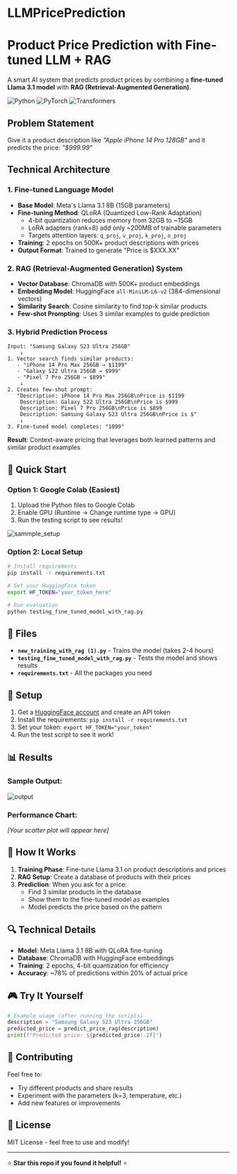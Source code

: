 # LLMPricePrediction
# Product Price Prediction with Fine-tuned LLM + RAG

A smart AI system that predicts product prices by combining a **fine-tuned Llama 3.1 model** with **RAG (Retrieval-Augmented Generation)**.

![Python](https://img.shields.io/badge/python-v3.8+-blue.svg)
![PyTorch](https://img.shields.io/badge/PyTorch-2.0+-red.svg)
![Transformers](https://img.shields.io/badge/🤗%20Transformers-4.30+-yellow.svg)

## Problem Statement

Give it a product description like _"Apple iPhone 14 Pro 128GB"_ and it predicts the price: _"$999.99"_

## Technical Architecture

### **1. Fine-tuned Language Model**

- **Base Model**: Meta's Llama 3.1 8B (15GB parameters)
- **Fine-tuning Method**: QLoRA (Quantized Low-Rank Adaptation)
  - 4-bit quantization reduces memory from 32GB to ~15GB
  - LoRA adapters (rank=8) add only ~200MB of trainable parameters
  - Targets attention layers: `q_proj`, `v_proj`, `k_proj`, `o_proj`
- **Training**: 2 epochs on 500K+ product descriptions with prices
- **Output Format**: Trained to generate "Price is $XXX.XX"

### **2. RAG (Retrieval-Augmented Generation) System**

- **Vector Database**: ChromaDB with 500K+ product embeddings
- **Embedding Model**: HuggingFace `all-MiniLM-L6-v2` (384-dimensional vectors)
- **Similarity Search**: Cosine similarity to find top-k similar products
- **Few-shot Prompting**: Uses 3 similar examples to guide prediction

### **3. Hybrid Prediction Process**

```
Input: "Samsung Galaxy S23 Ultra 256GB"
    ↓
1. Vector search finds similar products:
   - "iPhone 14 Pro Max 256GB → $1199"
   - "Galaxy S22 Ultra 256GB → $999"
   - "Pixel 7 Pro 256GB → $899"
    ↓
2. Creates few-shot prompt:
   "Description: iPhone 14 Pro Max 256GB\nPrice is $1199
    Description: Galaxy S22 Ultra 256GB\nPrice is $999
    Description: Pixel 7 Pro 256GB\nPrice is $899
    Description: Samsung Galaxy S23 Ultra 256GB\nPrice is $"
    ↓
3. Fine-tuned model completes: "1099"
```

**Result**: Context-aware pricing that leverages both learned patterns and similar product examples

## 🚀 Quick Start

### Option 1: Google Colab (Easiest)

1. Upload the Python files to Google Colab
2. Enable GPU (Runtime → Change runtime type → GPU)
3. Run the testing script to see results!

![sammple_setup](https://github.com/user-attachments/assets/6db6740f-11f6-455a-98db-ec3d7b48fc75)

### Option 2: Local Setup

```bash
# Install requirements
pip install -r requirements.txt

# Set your HuggingFace token
export HF_TOKEN="your_token_here"

# Run evaluation
python testing_fine_tuned_model_with_rag.py
```

## 📁 Files

- **`new_training_with_rag (1).py`** - Trains the model (takes 2-4 hours)
- **`testing_fine_tuned_model_with_rag.py`** - Tests the model and shows results
- **`requirements.txt`** - All the packages you need

## 🔧 Setup

1. Get a [HuggingFace account](https://huggingface.co/) and create an API token
2. Install the requirements: `pip install -r requirements.txt`
3. Set your token: `export HF_TOKEN="your_token"`
4. Run the test script to see it work!

## 📊 Results



### Sample Output:

![output](https://github.com/user-attachments/assets/794b634b-312f-46e8-9086-b6fdf1f8b817)

### Performance Chart:

_[Your scatter plot will appear here]_

## 🧠 How It Works

1. **Training Phase**: Fine-tune Llama 3.1 on product descriptions and prices
2. **RAG Setup**: Create a database of products with their prices
3. **Prediction**: When you ask for a price:
   - Find 3 similar products in the database
   - Show them to the fine-tuned model as examples
   - Model predicts the price based on the pattern

## 🔍 Technical Details

- **Model**: Meta Llama 3.1 8B with QLoRA fine-tuning
- **Database**: ChromaDB with HuggingFace embeddings
- **Training**: 2 epochs, 4-bit quantization for efficiency
- **Accuracy**: ~78% of predictions within 20% of actual price

## 🎮 Try It Yourself

```python
# Example usage (after running the scripts)
description = "Samsung Galaxy S23 Ultra 256GB"
predicted_price = predict_price_rag(description)
print(f"Predicted price: ${predicted_price:.2f}")
```

## 🤝 Contributing

Feel free to:

- Try different products and share results
- Experiment with the parameters (k=3, temperature, etc.)
- Add new features or improvements

## 📄 License

MIT License - feel free to use and modify!

---

⭐ **Star this repo if you found it helpful!** ⭐
